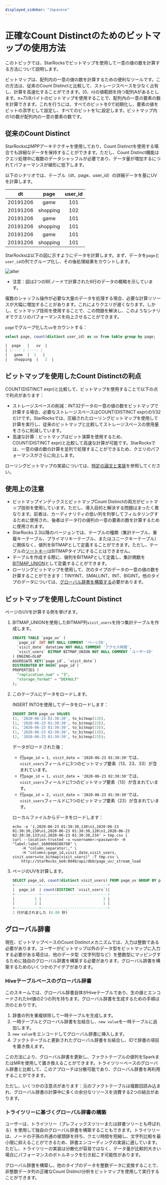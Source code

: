 ```yaml
---
displayed_sidebar: "Japanese"
---
```


# 正確なCount Distinctのためのビットマップの使用方法

このトピックでは、StarRocksでビットマップを使用して一意の値の数を計算する方法について説明します。

ビットマップは、配列内の一意の値の数を計算するための便利なツールです。この方法は、従来のCount Distinctと比較して、ストレージスペースを少なく占有し、計算を高速化することができます。[0、n)の値範囲を持つ配列Aがあるとします。n+7)/8バイトのビットマップを使用することで、配列内の一意の要素の数を計算できます。これを行うには、すべてのビットを0で初期化し、要素の値をビットの添字として設定し、すべてのビットを1に設定します。ビットマップ内の1の数が配列内の一意の要素の数です。

## 従来のCount Distinct

StarRocksはMPPアーキテクチャを使用しており、Count Distinctを使用する場合でも詳細なデータを保持することができます。ただし、Count Distinct機能はクエリ処理中に複数のデータシャッフルが必要であり、データ量が増加するにつれてパフォーマンスが線形に低下します。

以下のシナリオでは、テーブル（dt、page、user_id）の詳細データを基にUVを計算します。

|  dt   |   page  | user_id |
| :---: | :---: | :---:|
|   20191206  |   game  | 101 |
|   20191206  |   shopping  | 102 |
|   20191206  |   game  | 101 |
|   20191206  |   shopping  | 101 |
|   20191206  |   game  | 101 |
|   20191206  |   shopping  | 101 |

StarRocksは以下の図に示すようにデータを計算します。まず、データを`page`と`user_id`の列でグループ化し、その後処理結果をカウントします。

![alter](../assets/6.1.2-2.png)

* 注意：図は2つのBEノードで計算された6行のデータの概略を示しています。

複数のシャッフル操作が必要な大量のデータを処理する場合、必要な計算リソースが大幅に増加することがあります。これによりクエリが遅くなります。しかし、ビットマップ技術を使用することで、この問題を解決し、このようなシナリオでクエリのパフォーマンスを向上させることができます。

`page`でグループ化した`uv`をカウントする：

```sql
select page, count(distinct user_id) as uv from table group by page;

|  page   |   uv  |
| :---: | :---: |
|   game  |  1   |
|   shopping  |   2  |
```

## ビットマップを使用したCount Distinctの利点

COUNT(DISTINCT expr)と比較して、ビットマップを使用することで以下の点で利点があります：

* ストレージスペースの削減：INT32データの一意の値の数をビットマップで計算する場合、必要なストレージスペースはCOUNT(DISTINCT expr)の1/32だけです。StarRocksでは、圧縮されたローリングビットマップを使用して計算を実行し、従来のビットマップと比較してストレージスペースの使用量をさらに削減しています。
* 高速な計算：ビットマップはビット演算を使用するため、COUNT(DISTINCT expr)と比較して高速な計算が可能です。StarRocksでは、一意の値の数の計算を並列で処理することができるため、クエリのパフォーマンスがさらに向上します。

ローリングビットマップの実装については、[特定の論文と実装](https://github.com/RoaringBitmap/RoaringBitmap)を参照してください。

## 使用上の注意

* ビットマップインデックスとビットマップCount Distinctの両方がビットマップ技術を使用しています。ただし、導入目的と解決する問題はまったく異なります。前者は、カーディナリティの低い列を列挙してフィルタリングするために使用され、後者はデータ行の値列の一意の要素の数を計算するために使用されます。
* StarRocks 2.3以降のバージョンでは、テーブルの種類（集計テーブル、重複キーテーブル、プライマリキーテーブル、またはユニークキーテーブル）に関係なく、値列をBITMAPとして定義することができます。ただし、テーブルの[ソートキー](../table_design/Sort_key.md)はBITMAPタイプにすることはできません。
* テーブルを作成する際に、値列をBITMAPとして定義し、集計関数を[BITMAP_UNION](../sql-reference/sql-functions/bitmap-functions/bitmap_union.md)として定義することができます。
* ローリングビットマップを使用して、次のタイプのデータの一意の値の数を計算することができます：TINYINT、SMALLINT、INT、BIGINT。他のタイプのデータについては、[グローバル辞書を構築する](#global-dictionary)必要があります。

## ビットマップを使用したCount Distinct

ページのUVを計算する例を挙げます。

1. BITMAP_UNIONを使用したBITMAP列`visit_users`を持つ集計テーブルを作成します。

    ```sql
    CREATE TABLE `page_uv` (
      `page_id` INT NOT NULL COMMENT 'ページID',
      `visit_date` datetime NOT NULL COMMENT 'アクセス時間',
      `visit_users` BITMAP BITMAP_UNION NOT NULL COMMENT 'ユーザーID'
    ) ENGINE=OLAP
    AGGREGATE KEY(`page_id`, `visit_date`)
    DISTRIBUTED BY HASH(`page_id`)
    PROPERTIES (
      "replication_num" = "3",
      "storage_format" = "DEFAULT"
    );
    ```

2. このテーブルにデータをロードします。

    INSERT INTOを使用してデータをロードします：

    ```sql
    INSERT INTO page_uv VALUES
    (1, '2020-06-23 01:30:30', to_bitmap(13)),
    (1, '2020-06-23 01:30:30', to_bitmap(23)),
    (1, '2020-06-23 01:30:30', to_bitmap(33)),
    (1, '2020-06-23 02:30:30', to_bitmap(13)),
    (2, '2020-06-23 01:30:30', to_bitmap(23));
    ```

    データがロードされた後：

    * 行`page_id = 1, visit_date = '2020-06-23 01:30:30'`では、`visit_users`フィールドに3つのビットマップ要素（13、23、33）が含まれています。
    * 行`page_id = 1, visit_date = '2020-06-23 02:30:30'`では、`visit_users`フィールドに1つのビットマップ要素（13）が含まれています。
    * 行`page_id = 2, visit_date = '2020-06-23 01:30:30'`では、`visit_users`フィールドに1つのビットマップ要素（23）が含まれています。

   ローカルファイルからデータをロードします：

    ```shell
    echo -e '1,2020-06-23 01:30:30,130\n1,2020-06-23 01:30:30,230\n1,2020-06-23 01:30:30,120\n1,2020-06-23 02:30:30,133\n2,2020-06-23 01:30:30,234' > tmp.csv | 
    curl --location-trusted -u <username>:<password> -H "label:label_1600960288798" \
        -H "column_separator:," \
        -H "columns:page_id,visit_date,visit_users, visit_users=to_bitmap(visit_users)" -T tmp.csv \
        http://StarRocks_be0:8040/api/db0/page_uv/_stream_load
    ```

3. ページのUVを計算します。

    ```sql
    SELECT page_id, count(distinct visit_users) FROM page_uv GROUP BY page_id;
    +-----------+------------------------------+
    |  page_id  | count(DISTINCT `visit_users`)|
    +-----------+------------------------------+
    |         1 |                            3 |
    |         2 |                            1 |
    +-----------+------------------------------+
    2 行が返されました (0.00 秒)
    ```

## グローバル辞書

現在、ビットマップベースのCount Distinctメカニズムでは、入力は整数である必要があります。ユーザーがビットマップ以外のデータ型をビットマップに入力する必要がある場合は、他のデータ型（文字列型など）を整数型にマッピングするために独自のグローバル辞書を構築する必要があります。グローバル辞書を構築するためのいくつかのアイデアがあります。

### Hiveテーブルベースのグローバル辞書

このスキームでは、グローバル辞書自体がHiveテーブルであり、生の値とエンコードされたInt値の2つの列を持ちます。グローバル辞書を生成するための手順は次のとおりです。

1. 辞書の列を重複排除して一時テーブルを生成します。
2. 一時テーブルとグローバル辞書を左結合し、`new value`を一時テーブルに追加します。
3. `new value`をエンコードしてグローバル辞書に挿入します。
4. ファクトテーブルと更新されたグローバル辞書を左結合し、IDで辞書の項目を置き換えます。

この方法により、グローバル辞書を更新し、ファクトテーブルの値列をSparkまたはMRを使用して置き換えることができます。トライツリーベースのグローバル辞書と比較して、このアプローチは分散可能であり、グローバル辞書を再利用することができます。

ただし、いくつかの注意点があります：元のファクトテーブルは複数回読み込まれ、グローバル辞書の計算中に多くの余分なリソースを消費する2つの結合があります。

### トライツリーに基づくグローバル辞書の構築

ユーザーは、トライツリー（プレフィックスツリーまたは辞書ツリーとも呼ばれる）を使用して独自のグローバル辞書を構築することもできます。トライツリーは、ノードの子孫の共通の接頭辞を持ち、クエリ時間を短縮し、文字列比較を最小限に抑えることができるため、辞書エンコーディングの実装に適しています。ただし、トライツリーの実装は分散化が容易ではなく、データ量が比較的大きい場合にパフォーマンスのボトルネックを引き起こす可能性があります。

グローバル辞書を構築し、他のタイプのデータを整数データに変換することで、非整数データ列の正確なCount Distinct分析をビットマップを使用して実行することができます。
